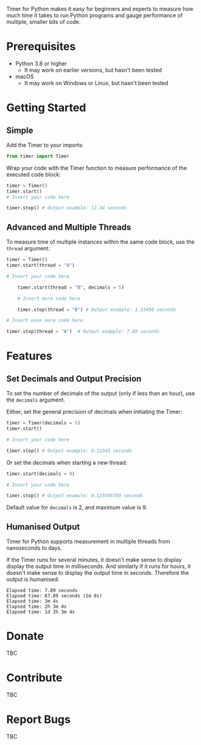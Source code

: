 Timer for Python makes it easy for beginners and experts to measure how much time it takes to run Python programs and gauge performance of multiple, smaller bits of code.

# Prerequisites
* Python 3.8 or higher
	* It may work on earlier versions, but hasn't been tested
* macOS
	* It may work on Windows or Linux, but hasn't been tested

# Getting Started
## Simple
Add the Timer to your imports:

```python
from timer import Timer
```

Wrap your code with the Timer function to measure performance of the executed code block:

```python
timer = Timer()
timer.start()
# Insert your code here

timer.stop() # Output example: 12.34 seconds
```

## Advanced and Multiple Threads
To measure time of multiple instances within the same code block, use the `thread` argument:

```python
timer = Timer()
timer.start(thread = "A")

# Insert your code here

	timer.start(thread = "B", decimals = 5)

	# Insert more code here

	timer.stop(thread = "B") # Output example: 1.23456 seconds

# Insert even more code here

timer.stop(thread = "A")  # Output example: 7.89 seconds
```

# Features
## Set Decimals and Output Precision
To set the number of decimals of the output (only if less than an hour), use the `decimals` argument.

Either, set the general precision of decimals when initiating the Timer:

```python
timer = Timer(decimals = 5)
timer.start()

# Insert your code here

timer.stop() # Output example: 0.12345 seconds
```

Or set the decimals when starting a new thread:

```python
timer.start(decimals = 9)

# Insert your code here

timer.stop() # Output example: 0.123456789 seconds
```

Default value for `decimals` is 2, and maximum value is 9.

## Humanised Output
Timer for Python supports measurement in multiple threads from nanoseconds to days.

If the Timer runs for several minutes, it doesn't make sense to display display the output time in milliseconds. And similarly if it runs for hours, it doesn't make sense to display the output time in seconds. Therefore the output is humanised:

```
Elapsed time: 7.89 seconds
Elapsed time: 67.89 seconds (1m 8s)
Elapsed time: 3m 4s
Elapsed time: 2h 3m 4s
Elapsed time: 1d 2h 3m 4s
```

# Donate
TBC

# Contribute
TBC

# Report Bugs
TBC
